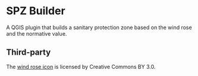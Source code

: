 # SPZ Builder

A QGIS plugin that builds a sanitary protection zone based on the wind rose and the normative value.

## Third-party

The [wind rose icon](http://www.flaticon.com/free-icon/wind-rose_1876) is licensed by Creative Commons BY 3.0.
